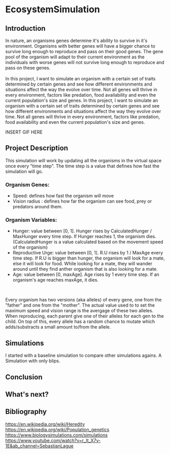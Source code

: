 # EcosystemSimulation

## Introduction

In nature, an organisms genes determine it's ability to survive in it's environment. Organisms with better genes will have a bigger chance to survive long enough to reproduce and pass on their good genes. The gene pool of the organism will adapt to their current environment as the individuals with worse genes will not survive long enough to reproduce and pass on these genes.<br/>
<br/>
In this project, I want to simulate an organism with a certain set of traits determined by certain genes and see how different environments and situations affect the way the evolve over time. Not all genes will thrive in every environment, factors like predation, food availability and even the current population's size and genes.
In this project, I want to simulate an organism with a certain set of traits determined by certain genes and see how different environments and situations affect the way they evolve over time. Not all genes will thrive in every environment, factors like predation, food availability and even the current population's size and genes.<br/>

INSERT GIF HERE

## Project Description
This simulation will work by updating all the organisms in the virtual space once every "time step". The time step is a value that defines how fast the simulation will go. 

### Organism Genes:
- Speed: defines how fast the organism will move
- Vision radius : defines how far the organism can see food, prey or predators around them.
### Organism Variables:
- Hunger: value between [0, 1]. Hunger rises by CalculatedHunger / MaxHunger every time step. If Hunger reaches 1, the organism dies. (CalculatedHunger is a value calculated based on the movement speed of the organism)
- Reproductive Urge: value between [0, 1]. R.U rises by 1 / MaxAge every time step. If R.U is bigger than hunger, the organism will look for a mate, else it will look for food. While looking for a mate, they will wander around until they find anther organism that is also looking for a mate.
- Age: value between [0, maxAge]. Age rises by 1 every time step. If an organism's age reaches maxAge, it dies.
<br/>


Every organism has two versions (aka alleles) of every gene, one from the "father" and one from the "mother". The actual value used to to set the maximum speed and vision range is the avergage of these two alleles. When reproducing, each parent give one of their alleles for each gen to the child. On top of this, every allele has a random chance to mutate which adds/substracts a small amount to/from the allele.

## Simulations
I started with a baseline simulation to compare other simulations agains. A Simulation with only blips. 

## Conclusion

## What's next?

## Bibliography
https://en.wikipedia.org/wiki/Heredity \
https://en.wikipedia.org/wiki/Population_genetics \
https://www.biologysimulations.com/simulations \
https://www.youtube.com/watch?v=r_It_X7v-1E&ab_channel=SebastianLague 
